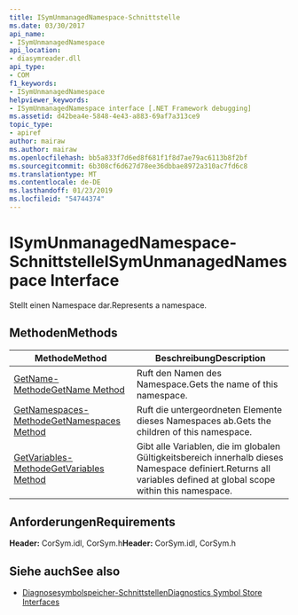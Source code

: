 ```yaml
---
title: ISymUnmanagedNamespace-Schnittstelle
ms.date: 03/30/2017
api_name:
- ISymUnmanagedNamespace
api_location:
- diasymreader.dll
api_type:
- COM
f1_keywords:
- ISymUnmanagedNamespace
helpviewer_keywords:
- ISymUnmanagedNamespace interface [.NET Framework debugging]
ms.assetid: d42bea4e-5848-4e43-a883-69af7a313ce9
topic_type:
- apiref
author: mairaw
ms.author: mairaw
ms.openlocfilehash: bb5a833f7d6ed8f681f1f8d7ae79ac6113b8f2bf
ms.sourcegitcommit: 6b308cf6d627d78ee36dbbae8972a310ac7fd6c8
ms.translationtype: MT
ms.contentlocale: de-DE
ms.lasthandoff: 01/23/2019
ms.locfileid: "54744374"
---
```

# <a name="isymunmanagednamespace-interface"></a><span data-ttu-id="097f9-102">ISymUnmanagedNamespace-Schnittstelle</span><span class="sxs-lookup"><span data-stu-id="097f9-102">ISymUnmanagedNamespace Interface</span></span>
<span data-ttu-id="097f9-103">Stellt einen Namespace dar.</span><span class="sxs-lookup"><span data-stu-id="097f9-103">Represents a namespace.</span></span>  
  
## <a name="methods"></a><span data-ttu-id="097f9-104">Methoden</span><span class="sxs-lookup"><span data-stu-id="097f9-104">Methods</span></span>  
  
|<span data-ttu-id="097f9-105">Methode</span><span class="sxs-lookup"><span data-stu-id="097f9-105">Method</span></span>|<span data-ttu-id="097f9-106">Beschreibung</span><span class="sxs-lookup"><span data-stu-id="097f9-106">Description</span></span>|  
|------------|-----------------|  
|[<span data-ttu-id="097f9-107">GetName-Methode</span><span class="sxs-lookup"><span data-stu-id="097f9-107">GetName Method</span></span>](../../../../docs/framework/unmanaged-api/diagnostics/isymunmanagednamespace-getname-method.md)|<span data-ttu-id="097f9-108">Ruft den Namen des Namespace.</span><span class="sxs-lookup"><span data-stu-id="097f9-108">Gets the name of this namespace.</span></span>|  
|[<span data-ttu-id="097f9-109">GetNamespaces-Methode</span><span class="sxs-lookup"><span data-stu-id="097f9-109">GetNamespaces Method</span></span>](../../../../docs/framework/unmanaged-api/diagnostics/isymunmanagednamespace-getnamespaces-method.md)|<span data-ttu-id="097f9-110">Ruft die untergeordneten Elemente dieses Namespaces ab.</span><span class="sxs-lookup"><span data-stu-id="097f9-110">Gets the children of this namespace.</span></span>|  
|[<span data-ttu-id="097f9-111">GetVariables-Methode</span><span class="sxs-lookup"><span data-stu-id="097f9-111">GetVariables Method</span></span>](../../../../docs/framework/unmanaged-api/diagnostics/isymunmanagednamespace-getvariables-method.md)|<span data-ttu-id="097f9-112">Gibt alle Variablen, die im globalen Gültigkeitsbereich innerhalb dieses Namespace definiert.</span><span class="sxs-lookup"><span data-stu-id="097f9-112">Returns all variables defined at global scope within this namespace.</span></span>|  
  
## <a name="requirements"></a><span data-ttu-id="097f9-113">Anforderungen</span><span class="sxs-lookup"><span data-stu-id="097f9-113">Requirements</span></span>  
 <span data-ttu-id="097f9-114">**Header:** CorSym.idl, CorSym.h</span><span class="sxs-lookup"><span data-stu-id="097f9-114">**Header:** CorSym.idl, CorSym.h</span></span>  
  
## <a name="see-also"></a><span data-ttu-id="097f9-115">Siehe auch</span><span class="sxs-lookup"><span data-stu-id="097f9-115">See also</span></span>
- [<span data-ttu-id="097f9-116">Diagnosesymbolspeicher-Schnittstellen</span><span class="sxs-lookup"><span data-stu-id="097f9-116">Diagnostics Symbol Store Interfaces</span></span>](../../../../docs/framework/unmanaged-api/diagnostics/diagnostics-symbol-store-interfaces.md)
